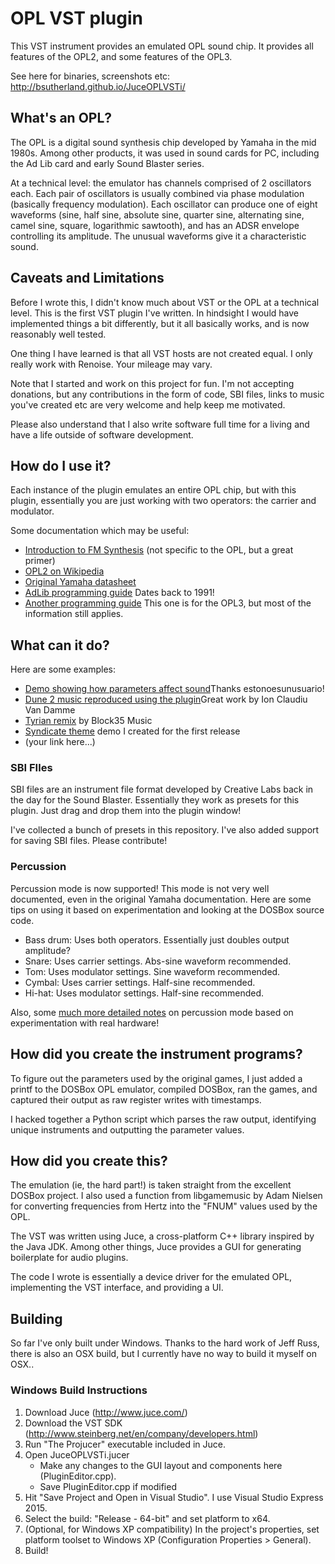 # OPL VST plugin #

This VST instrument provides an emulated OPL sound chip. It provides all features of the OPL2, and some features of the OPL3.

See here for binaries, screenshots etc: http://bsutherland.github.io/JuceOPLVSTi/

## What's an OPL? ##

The OPL is a digital sound synthesis chip developed by Yamaha in the mid 1980s. Among other products, it was used in sound cards for PC, including the Ad Lib card and early Sound Blaster series.

At a technical level: the emulator has channels comprised of 2 oscillators each. Each pair of oscillators is usually combined via phase modulation (basically frequency modulation). Each oscillator can produce one of eight waveforms (sine, half sine, absolute sine, quarter sine, alternating sine, camel sine, square, logarithmic sawtooth), and has an ADSR envelope controlling its amplitude. The unusual waveforms give it a characteristic sound.

## Caveats and Limitations ##

Before I wrote this, I didn't know much about VST or the OPL at a technical level. This is the first VST plugin I've written. In hindsight I would have implemented things a bit differently, but it all basically works, and is now reasonably well tested.

One thing I have learned is that all VST hosts are not created equal. I only really work with Renoise. Your mileage may vary.

Note that I started and work on this project for fun. I'm not accepting donations, but any contributions in the form of code, SBI files, links to music you've created etc are very welcome and help keep me motivated.

Please also understand that I also write software full time for a living and have a life outside of software development.

## How do I use it? ##

Each instance of the plugin emulates an entire OPL chip, but with this plugin, essentially you are just working with two operators: the carrier and modulator.

Some documentation which may be useful:

- [Introduction to FM Synthesis](https://www.youtube.com/watch?v=ziFv00PegJg) (not specific to the OPL, but a great primer)
- [OPL2 on Wikipedia](http://en.wikipedia.org/wiki/Yamaha_YM3812)
- [Original Yamaha datasheet](http://www.alldatasheet.com/datasheet-pdf/pdf/84281/YAMAHA/YM3812.html)
- [AdLib programming guide](http://www.shipbrook.net/jeff/sb.html) Dates back to 1991!
- [Another programming guide](http://www.ugcs.caltech.edu/~john/computer/opledit/tech/opl3.txt) This one is for the OPL3, but most of the information still applies.

## What can it do? ##

Here are some examples:

- [Demo showing how parameters affect sound](https://www.youtube.com/watch?v=yU0CWQ66Z28)Thanks estonoesunusuario!
- [Dune 2 music reproduced using the plugin](https://www.youtube.com/watch?v=w6Lu0C_vZwQ)Great work by Ion Claudiu Van Damme
- [Tyrian remix](https://www.youtube.com/watch?v=ZGwhKVFMCqM) by Block35 Music
- [Syndicate theme](https://www.youtube.com/watch?v=HI7U5XxTSW0) demo I created for the first release
- (your link here...)

### SBI FIles ###

SBI files are an instrument file format developed by Creative Labs back in the day for the Sound Blaster. Essentially they work as presets for this plugin. Just drag and drop them into the plugin window!

I've collected a bunch of presets in this repository. I've also added support for saving SBI files. Please contribute!

### Percussion ###

Percussion mode is now supported! This mode is not very well documented, even in the original Yamaha documentation. Here are some tips on using it based on experimentation and looking at the DOSBox source code.

- Bass drum: Uses both operators. Essentially just doubles output amplitude?
- Snare: Uses carrier settings. Abs-sine waveform recommended.
- Tom: Uses modulator settings. Sine waveform recommended.
- Cymbal: Uses carrier settings. Half-sine recommended.
- Hi-hat: Uses modulator settings. Half-sine recommended.

Also, some [much more detailed notes](http://midibox.org/forums/topic/18625-opl3-percussion-mode-map/) on percussion mode based on experimentation with real hardware!

## How did you create the instrument programs? ##

To figure out the parameters used by the original games, I just added a printf to the DOSBox OPL emulator, compiled DOSBox, ran the games, and captured their output as raw register writes with timestamps.

I hacked together a Python script which parses the raw output, identifying unique instruments and outputting the parameter values.

## How did you create this? ##

The emulation (ie, the hard part!) is taken straight from the excellent DOSBox project. I also used a function from libgamemusic by Adam Nielsen for converting frequencies from Hertz into the "FNUM" values used by the OPL.

The VST was written using Juce, a cross-platform C++ library inspired by the Java JDK. Among other things, Juce provides a GUI for generating boilerplate for audio plugins.

The code I wrote is essentially a device driver for the emulated OPL, implementing the VST interface, and providing a UI.

## Building ##

So far I've only built under Windows. Thanks to the hard work of Jeff Russ, there is also an OSX build, but I currently have no way to build it myself on OSX..

### Windows Build Instructions ###

1. Download Juce (http://www.juce.com/)
2. Download the VST SDK (http://www.steinberg.net/en/company/developers.html)
3. Run "The Projucer" executable included in Juce.
4. Open JuceOPLVSTi.jucer
   - Make any changes to the GUI layout and components here (PluginEditor.cpp).
   - Save PluginEditor.cpp if modified
5. Hit "Save Project and Open in Visual Studio". I use Visual Studio Express 2015.
6. Select the build: "Release - 64-bit" and set platform to x64.
7. (Optional, for Windows XP compatibility) In the project's properties, set platform toolset to Windows XP (Configuration Properties > General).
8. Build!
